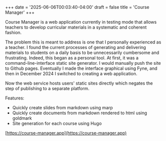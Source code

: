 +++
date = '2025-06-06T00:03:40-04:00'
draft = false
title = 'Course Manager'
+++

Course Manager is a web application currently in testing mode that allows teachers to develop curricular materials in a systematic and coherent fashion.

The problem this is meant to address is one that I personally experienced as a teacher. I found the current processes of generating and delivering materials to students on a daily basis to be unnecessarily cumbersome and frustrating. Indeed, this began as a personal tool. At first, it was a command-line-interface static site generator. I would manually push the site to Github pages. Eventually I made the interface graphical using Fyne, and then in December 2024 I switched to creating a web application.

Now the web service hosts users' static sites directly which negates the step of publishing to a separate platform.

Features:

- Quickly create slides from markdown using marp
- Quickly create documents from markdown rendered to html using goldmark
- Site generation for each course using Hugo

[https://course-manager.app](https://course-manager.app)
